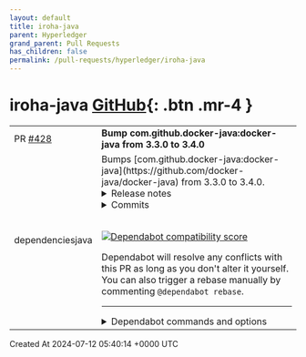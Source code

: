 ```yaml
---
layout: default
title: iroha-java
parent: Hyperledger
grand_parent: Pull Requests
has_children: false
permalink: /pull-requests/hyperledger/iroha-java
---
```


# iroha-java <span class="fs-3 right-align">[GitHub](https://github.com/hyperledger/iroha-java){: .btn .mr-4 }</span>


<div>
    <table>
        <tr>
            <td>
                PR <a href="https://github.com/hyperledger/iroha-java/pull/428" class=".btn">#428</a>
            </td>
            <td>
                <b>
                    Bump com.github.docker-java:docker-java from 3.3.0 to 3.4.0
                </b>
            </td>
        </tr>
        <tr>
            <td>
                <span class="chip">dependencies</span><span class="chip">java</span>
            </td>
            <td>
                Bumps [com.github.docker-java:docker-java](https://github.com/docker-java/docker-java) from 3.3.0 to 3.4.0.
<details>
<summary>Release notes</summary>
<p><em>Sourced from <a href="https://github.com/docker-java/docker-java/releases">com.github.docker-java:docker-java's releases</a>.</em></p>
<blockquote>
<h2>3.4.0</h2>
<h2>Changes</h2>
<ul>
<li>Add -parameters option for compilation of project <a href="https://github.com/holgerstolzenberg"><code>@​holgerstolzenberg</code></a> (<a href="https://redirect.github.com/docker-java/docker-java/issues/2317">#2317</a>)</li>
</ul>
<h2>📈 Enhancements</h2>
<ul>
<li>Enable protocol configuration of SSLContext <a href="https://github.com/tkrah"><code>@​tkrah</code></a> (<a href="https://redirect.github.com/docker-java/docker-java/issues/2337">#2337</a>)</li>
<li>Add Network create attribute <a href="https://github.com/juanmolle"><code>@​juanmolle</code></a> (<a href="https://redirect.github.com/docker-java/docker-java/issues/2344">#2344</a>)</li>
</ul>
<h2>🐛 Bug Fixes</h2>
<ul>
<li>Consider already existing images as successful pulls. <a href="https://github.com/n-g"><code>@​n-g</code></a> (<a href="https://redirect.github.com/docker-java/docker-java/issues/2335">#2335</a>)</li>
</ul>
<h2>🧰 Maintenance</h2>
<ul>
<li>Update images <a href="https://github.com/eddumelendez"><code>@​eddumelendez</code></a> (<a href="https://redirect.github.com/docker-java/docker-java/issues/2346">#2346</a>)</li>
</ul>
<h2>3.3.6</h2>
<h2>Changes</h2>
<ul>
<li>Test against Java 21 <a href="https://github.com/eddumelendez"><code>@​eddumelendez</code></a> (<a href="https://redirect.github.com/docker-java/docker-java/issues/2304">#2304</a>)</li>
<li>Update actions/checkout and actions/setup-java version to v4 <a href="https://github.com/eddumelendez"><code>@​eddumelendez</code></a> (<a href="https://redirect.github.com/docker-java/docker-java/issues/2309">#2309</a>)</li>
</ul>
<h2>📈 Enhancements</h2>
<ul>
<li>Add <code>Runtimes</code> to <code>Info</code> response <a href="https://github.com/eddumelendez"><code>@​eddumelendez</code></a> (<a href="https://redirect.github.com/docker-java/docker-java/issues/2311">#2311</a>)</li>
</ul>
<h2>🐛 Bug Fixes</h2>
<ul>
<li>Remove exclusion and fix httpclient5 compatibility <a href="https://github.com/Sineaggi"><code>@​Sineaggi</code></a> (<a href="https://redirect.github.com/docker-java/docker-java/issues/2294">#2294</a>)</li>
<li>If BuildImage fails but logs something about success, don't succeed <a href="https://github.com/niloc132"><code>@​niloc132</code></a> (<a href="https://redirect.github.com/docker-java/docker-java/issues/2305">#2305</a>)</li>
</ul>
<h2>3.3.5</h2>
<h2>Changes</h2>
<ul>
<li>Ignore LogSwarmObjectIT#testLogsCmd <a href="https://github.com/eddumelendez"><code>@​eddumelendez</code></a> (<a href="https://redirect.github.com/docker-java/docker-java/issues/2280">#2280</a>)</li>
</ul>
<h2>📈 Enhancements</h2>
<ul>
<li>Add missing states in ServiceUpdateState <a href="https://github.com/Nowheresly"><code>@​Nowheresly</code></a> (<a href="https://redirect.github.com/docker-java/docker-java/issues/2292">#2292</a>)</li>
<li>Add StartInterval to health check since it will be supported by the 1.44 docker API <a href="https://github.com/henri-tremblay"><code>@​henri-tremblay</code></a> (<a href="https://redirect.github.com/docker-java/docker-java/issues/2244">#2244</a>)</li>
</ul>
<h2>🧰 Maintenance</h2>
<ul>
<li>Enable japicmp in docker-java-api module <a href="https://github.com/eddumelendez"><code>@​eddumelendez</code></a> (<a href="https://redirect.github.com/docker-java/docker-java/issues/2279">#2279</a>)</li>
</ul>
<h2>3.3.4</h2>
<h2>Changes</h2>
<!-- raw HTML omitted -->
</blockquote>
<p>... (truncated)</p>
</details>
<details>
<summary>Commits</summary>
<ul>
<li><a href="https://github.com/docker-java/docker-java/commit/a1393bf2e1265ba1e6eca4240af55396852f8a7c"><code>a1393bf</code></a> Enable protocol configuration of SSLContext (<a href="https://redirect.github.com/docker-java/docker-java/issues/2337">#2337</a>)</li>
<li><a href="https://github.com/docker-java/docker-java/commit/f14cff90924f7aa5bf570ab49e6e91532ba8a362"><code>f14cff9</code></a> Add -parameters option for compilation of project (<a href="https://redirect.github.com/docker-java/docker-java/issues/2317">#2317</a>)</li>
<li><a href="https://github.com/docker-java/docker-java/commit/242c76ae01aea5c965ee5f1037ba84bafb84015c"><code>242c76a</code></a> Add Network create attribute (<a href="https://redirect.github.com/docker-java/docker-java/issues/2344">#2344</a>)</li>
<li><a href="https://github.com/docker-java/docker-java/commit/b28b0dc267bc3ab9feb5645957311e5fa42ce94e"><code>b28b0dc</code></a> Consider already existing images as successful pull (<a href="https://redirect.github.com/docker-java/docker-java/issues/2335">#2335</a>)</li>
<li><a href="https://github.com/docker-java/docker-java/commit/f146f9696db7b4d4180d95677a879f8597d34ed8"><code>f146f96</code></a> Update images (<a href="https://redirect.github.com/docker-java/docker-java/issues/2346">#2346</a>)</li>
<li><a href="https://github.com/docker-java/docker-java/commit/b29527510d9f7c16b30b138ae4a2f6703d88bb01"><code>b295275</code></a> Add <code>Runtimes</code> to <code>Info</code> response (<a href="https://redirect.github.com/docker-java/docker-java/issues/2311">#2311</a>)</li>
<li><a href="https://github.com/docker-java/docker-java/commit/4f6c5937983ff4ae7cc82bead44afe3afee4d0ed"><code>4f6c593</code></a> Test against Java 21 (<a href="https://redirect.github.com/docker-java/docker-java/issues/2304">#2304</a>)</li>
<li><a href="https://github.com/docker-java/docker-java/commit/3514b3ba9c6d938e2a0435ad8d84905cb1cdfed1"><code>3514b3b</code></a> Remove exclusion and fix httpclient5 compatibility (<a href="https://redirect.github.com/docker-java/docker-java/issues/2294">#2294</a>)</li>
<li><a href="https://github.com/docker-java/docker-java/commit/4d8c436d6cbe312be22b157c3ebdb6eb973140ae"><code>4d8c436</code></a> If BuildImage fails but logs something about success, don't succeed (<a href="https://redirect.github.com/docker-java/docker-java/issues/2305">#2305</a>)</li>
<li><a href="https://github.com/docker-java/docker-java/commit/129f7868a0463bad09f74dcfb26391b224be6784"><code>129f786</code></a> Update actions/checkout and actions/setup-java version to v4 (<a href="https://redirect.github.com/docker-java/docker-java/issues/2309">#2309</a>)</li>
<li>Additional commits viewable in <a href="https://github.com/docker-java/docker-java/compare/3.3.0...3.4.0">compare view</a></li>
</ul>
</details>
<br />


[![Dependabot compatibility score](https://dependabot-badges.githubapp.com/badges/compatibility_score?dependency-name=com.github.docker-java:docker-java&package-manager=gradle&previous-version=3.3.0&new-version=3.4.0)](https://docs.github.com/en/github/managing-security-vulnerabilities/about-dependabot-security-updates#about-compatibility-scores)

Dependabot will resolve any conflicts with this PR as long as you don't alter it yourself. You can also trigger a rebase manually by commenting `@dependabot rebase`.

[//]: # (dependabot-automerge-start)
[//]: # (dependabot-automerge-end)

---

<details>
<summary>Dependabot commands and options</summary>
<br />

You can trigger Dependabot actions by commenting on this PR:
- `@dependabot rebase` will rebase this PR
- `@dependabot recreate` will recreate this PR, overwriting any edits that have been made to it
- `@dependabot merge` will merge this PR after your CI passes on it
- `@dependabot squash and merge` will squash and merge this PR after your CI passes on it
- `@dependabot cancel merge` will cancel a previously requested merge and block automerging
- `@dependabot reopen` will reopen this PR if it is closed
- `@dependabot close` will close this PR and stop Dependabot recreating it. You can achieve the same result by closing it manually
- `@dependabot show <dependency name> ignore conditions` will show all of the ignore conditions of the specified dependency
- `@dependabot ignore this major version` will close this PR and stop Dependabot creating any more for this major version (unless you reopen the PR or upgrade to it yourself)
- `@dependabot ignore this minor version` will close this PR and stop Dependabot creating any more for this minor version (unless you reopen the PR or upgrade to it yourself)
- `@dependabot ignore this dependency` will close this PR and stop Dependabot creating any more for this dependency (unless you reopen the PR or upgrade to it yourself)


</details>
            </td>
        </tr>
    </table>
    <div class="right-align">
        Created At 2024-07-12 05:40:14 +0000 UTC
    </div>
</div>

